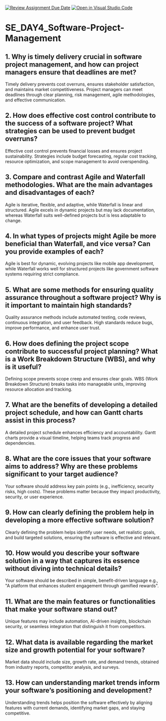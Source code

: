 [![Review Assignment Due Date](https://classroom.github.com/assets/deadline-readme-button-22041afd0340ce965d47ae6ef1cefeee28c7c493a6346c4f15d667ab976d596c.svg)](https://classroom.github.com/a/9pw6JKcu)
[![Open in Visual Studio Code](https://classroom.github.com/assets/open-in-vscode-2e0aaae1b6195c2367325f4f02e2d04e9abb55f0b24a779b69b11b9e10269abc.svg)](https://classroom.github.com/online_ide?assignment_repo_id=18439622&assignment_repo_type=AssignmentRepo)
# SE_DAY4_Software-Project-Management
## 1. Why is timely delivery crucial in software project management, and how can project managers ensure that deadlines are met?
Timely delivery prevents cost overruns, ensures stakeholder satisfaction, and maintains market competitiveness. Project managers can meet deadlines through clear planning, risk management, agile methodologies, and effective communication.
## 2. How does effective cost control contribute to the success of a software project? What strategies can be used to prevent budget overruns?
Effective cost control prevents financial losses and ensures project sustainability. Strategies include budget forecasting, regular cost tracking, resource optimization, and scope management to avoid overspending.
## 3. Compare and contrast Agile and Waterfall methodologies. What are the main advantages and disadvantages of each?
Agile is iterative, flexible, and adaptive, while Waterfall is linear and structured. Agile excels in dynamic projects but may lack documentation, whereas Waterfall suits well-defined projects but is less adaptable to change.
## 4. In what types of projects might Agile be more beneficial than Waterfall, and vice versa? Can you provide examples of each?
Agile is best for dynamic, evolving projects like mobile app development, while Waterfall works well for structured projects like government software systems requiring strict compliance.
## 5. What are some methods for ensuring quality assurance throughout a software project? Why is it important to maintain high standards?
Quality assurance methods include automated testing, code reviews, continuous integration, and user feedback. High standards reduce bugs, improve performance, and enhance user trust.
## 6. How does defining the project scope contribute to successful project planning? What is a Work Breakdown Structure (WBS), and why is it useful?
Defining scope prevents scope creep and ensures clear goals. WBS (Work Breakdown Structure) breaks tasks into manageable units, improving resource allocation and tracking.
## 7. What are the benefits of developing a detailed project schedule, and how can Gantt charts assist in this process?
A detailed project schedule enhances efficiency and accountability. Gantt charts provide a visual timeline, helping teams track progress and dependencies.
## 8. What are the core issues that your software aims to address? Why are these problems significant to your target audience?
Your software should address key pain points (e.g., inefficiency, security risks, high costs). These problems matter because they impact productivity, security, or user experience.
## 9. How can clearly defining the problem help in developing a more effective software solution?
Clearly defining the problem helps identify user needs, set realistic goals, and build targeted solutions, ensuring the software is effective and relevant.
## 10. How would you describe your software solution in a way that captures its essence without diving into technical details?
Your software should be described in simple, benefit-driven language e.g., "A platform that enhances student engagement through gamified rewards".
## 11. What are the main features or functionalities that make your software stand out?
Unique features may include automation, AI-driven insights, blockchain security, or seamless integration that distinguish it from competitors.
## 12. What data is available regarding the market size and growth potential for your software?
Market data should include size, growth rate, and demand trends, obtained from industry reports, competitor analysis, and surveys.
## 13. How can understanding market trends inform your software’s positioning and development?
Understanding trends helps position the software effectively by aligning features with current demands, identifying market gaps, and staying competitive.

